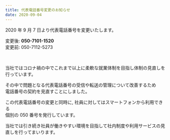 ```yaml
---
title: 代表電話番号変更のお知らせ
date: 2020-09-04
---
```


2020 年 9 月 7 日より代表電話番号を変更いたします。

変更後: __050-7101-1520__<br>
変更前: 050-7112-5273

<br>

当社ではコロナ禍の中でこれまで以上に柔軟な就業体制を目指し体制の見直しを行っています。

その中で問題となる代表電話番号の受信や転送の管理について改善するため<br>
電話番号の契約を見直すことにしました。

この代表電話番号の変更と同時に, 社員に対してはスマートフォンから利用できる<br>
個別の 050 番号を発行しています。

当社では引き続き社員が働きやすい環境を目指して社内制度や利用サービスの見直しを行ってまいります。

